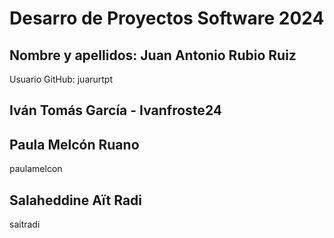 # Desarro de Proyectos Software 2024

## Nombre y apellidos: Juan Antonio Rubio Ruiz
Usuario GitHub: juarurtpt

## Iván Tomás García - Ivanfroste24

## Paula Melcón Ruano
paulamelcon

## Salaheddine Aït Radi
saitradi
